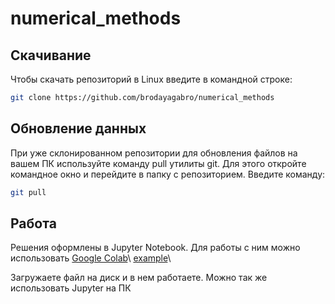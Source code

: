 # numerical_methods

## Скачивание
Чтобы скачать репозиторий в Linux введите в командной строке:
``` bash
git clone https://github.com/brodayagabro/numerical_methods
```
## Обновление данных
При уже склонированном репозитории для обновления файлов на вашем ПК используйте команду pull утилиты git. Для этого откройте командное окно и перейдите в папку с репозиторием. Введите команду:
```bash
git pull
```

## Работа
Решения оформлены в Jupyter Notebook. Для работы с ним можно использовать [Google Colab](https://colab.research.google.com/?hl=ru_ru)\ [example](https://drive.google.com/drive/folders/1DW7OQJQGySDnx-9XosBdbQaWwYxhuvNs?usp=sharing)\

Загружаете файл на диск и в нем работаете. Можно так же использовать Jupyter на ПК
